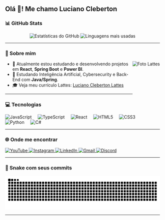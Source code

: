 <h2 align="left">Olá 👋! Me chamo Luciano Cleberton</h2>

### 📊 GitHub Stats

<div align="center">
  <img src="https://github-readme-stats.vercel.app/api?username=Lucianooli&show_icons=true&include_all_commits=true&count_private=true&theme=dracula&hide_border=false" height="150" alt="Estatísticas do GitHub" />
  <img src="https://github-readme-stats.vercel.app/api/top-langs?username=Lucianooli&layout=compact&langs_count=6&theme=dracula&hide_border=false" height="150" alt="Linguagens mais usadas" />
</div>

---

### 🧠 Sobre mim

<img align="right" height="150" src="https://wwws.cnpq.br/cvlattesweb/pkg_util_img.show_foto?v_cod=K1562170D8" alt="Foto Lattes" />

- 🔭 Atualmente estou estudando e desenvolvendo projetos em **React**, **Spring Boot** e **Power BI**.
- 🌱 Estudando Inteligência Artificial, Cybersecurity e Back-End com **Java/Spring**.
- 🎓 Veja meu currículo Lattes: [Luciano Cleberton Lattes](https://lattes.cnpq.br/6347349749331448)

---

### 💻 Tecnologias

<div align="left">
  <img src="https://cdn.jsdelivr.net/gh/devicons/devicon/icons/javascript/javascript-original.svg" height="30" alt="JavaScript" />
  <img width="12" />
  <img src="https://cdn.jsdelivr.net/gh/devicons/devicon/icons/typescript/typescript-original.svg" height="30" alt="TypeScript" />
  <img width="12" />
  <img src="https://cdn.jsdelivr.net/gh/devicons/devicon/icons/react/react-original.svg" height="30" alt="React" />
  <img width="12" />
  <img src="https://cdn.jsdelivr.net/gh/devicons/devicon/icons/html5/html5-original.svg" height="30" alt="HTML5" />
  <img width="12" />
  <img src="https://cdn.jsdelivr.net/gh/devicons/devicon/icons/css3/css3-original.svg" height="30" alt="CSS3" />
  <img width="12" />
  <img src="https://cdn.jsdelivr.net/gh/devicons/devicon/icons/python/python-original.svg" height="30" alt="Python" />
  <img width="12" />
  <img src="https://cdn.jsdelivr.net/gh/devicons/devicon/icons/csharp/csharp-original.svg" height="30" alt="C#" />
</div>

---

### 🌐 Onde me encontrar

<div align="left">
  <a href="https://www.youtube.com/@LucianoOliveira-ol7vy/videos" target="_blank">
    <img src="https://img.shields.io/static/v1?message=YouTube&logo=youtube&label=&color=FF0000&logoColor=white&style=for-the-badge" height="35" alt="YouTube" />
  </a>
  <a href="https://www.instagram.com/seu_instagram" target="_blank">
    <img src="https://img.shields.io/static/v1?message=Instagram&logo=instagram&label=&color=E4405F&logoColor=white&style=for-the-badge" height="35" alt="Instagram" />
  </a>
  <a href="https://www.linkedin.com/in/seu_linkedin" target="_blank">
    <img src="https://img.shields.io/static/v1?message=LinkedIn&logo=linkedin&label=&color=0077B5&logoColor=white&style=for-the-badge" height="35" alt="LinkedIn" />
  </a>
  <a href="mailto:seuemail@gmail.com" target="_blank">
    <img src="https://img.shields.io/static/v1?message=Gmail&logo=gmail&label=&color=D14836&logoColor=white&style=for-the-badge" height="35" alt="Gmail" />
  </a>
  <a href="https://discord.gg/seu_link" target="_blank">
    <img src="https://img.shields.io/static/v1?message=Discord&logo=discord&label=&color=7289DA&logoColor=white&style=for-the-badge" height="35" alt="Discord" />
  </a>
</div>

---

### 🐍 Snake com seus commits

![Snake animation](https://raw.githubusercontent.com/Lucianooli/Lucianooli/output/snake.svg)

---


